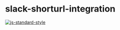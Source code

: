 # slack-shorturl-integration

[![js-standard-style](https://img.shields.io/badge/code%20style-standard-brightgreen.svg)](http://standardjs.com)
